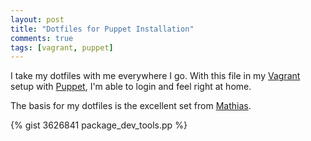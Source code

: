 ```yaml
---
layout: post
title: "Dotfiles for Puppet Installation"
comments: true
tags: [vagrant, puppet]
---
```


I take my dotfiles with me everywhere I go. With this file in my [Vagrant][vagrant]
setup with [Puppet][puppet], I'm able to login and feel right at home.

The basis for my dotfiles is the excellent set from [Mathias][mb].

{% gist 3626841 package_dev_tools.pp %}

[vagrant]: http://vagrantup.com/
[puppet]: http://vagrantup.com/v1/docs/provisioners/puppet.html
[mb]: https://github.com/mathiasbynens/dotfiles